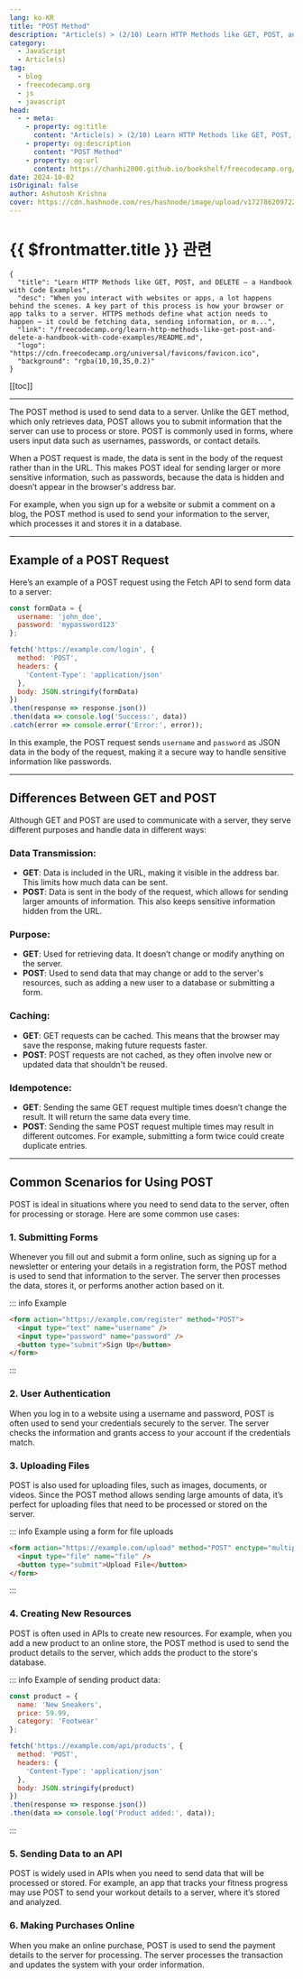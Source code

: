 ```yaml
---
lang: ko-KR
title: "POST Method"
description: "Article(s) > (2/10) Learn HTTP Methods like GET, POST, and DELETE – a Handbook with Code Examples"
category:
  - JavaScript
  - Article(s)
tag:
  - blog
  - freecodecamp.org
  - js
  - javascript
head:
  - - meta:
    - property: og:title
      content: "Article(s) > (2/10) Learn HTTP Methods like GET, POST, and DELETE – a Handbook with Code Examples"
    - property: og:description
      content: "POST Method"
    - property: og:url
      content: https://chanhi2000.github.io/bookshelf/freecodecamp.org/learn-http-methods-like-get-post-and-delete-a-handbook-with-code-examples/post-method.html
date: 2024-10-02
isOriginal: false
author: Ashutosh Krishna
cover: https://cdn.hashnode.com/res/hashnode/image/upload/v1727862097228/24433377-ebb8-49b5-b0ee-5736f629399d.png
---
```


# {{ $frontmatter.title }} 관련

```component VPCard
{
  "title": "Learn HTTP Methods like GET, POST, and DELETE – a Handbook with Code Examples",
  "desc": "When you interact with websites or apps, a lot happens behind the scenes. A key part of this process is how your browser or app talks to a server. HTTPS methods define what action needs to happen – it could be fetching data, sending information, or m...",
  "link": "/freecodecamp.org/learn-http-methods-like-get-post-and-delete-a-handbook-with-code-examples/README.md",
  "logo": "https://cdn.freecodecamp.org/universal/favicons/favicon.ico",
  "background": "rgba(10,10,35,0.2)"
}
```

[[toc]]

---

<SiteInfo
  name="Learn HTTP Methods like GET, POST, and DELETE – a Handbook with Code Examples"
  desc="When you interact with websites or apps, a lot happens behind the scenes. A key part of this process is how your browser or app talks to a server. HTTPS methods define what action needs to happen – it could be fetching data, sending information, or m..."
  url="https://freecodecamp.org/news/learn-http-methods-like-get-post-and-delete-a-handbook-with-code-examples/"
  logo="https://cdn.freecodecamp.org/universal/favicons/favicon.ico"
  preview="https://cdn.hashnode.com/res/hashnode/image/upload/v1727862097228/24433377-ebb8-49b5-b0ee-5736f629399d.png"/>

The POST method is used to send data to a server. Unlike the GET method, which only retrieves data, POST allows you to submit information that the server can use to process or store. POST is commonly used in forms, where users input data such as usernames, passwords, or contact details.

When a POST request is made, the data is sent in the body of the request rather than in the URL. This makes POST ideal for sending larger or more sensitive information, such as passwords, because the data is hidden and doesn’t appear in the browser's address bar.

For example, when you sign up for a website or submit a comment on a blog, the POST method is used to send your information to the server, which processes it and stores it in a database.

---

## Example of a POST Request

Here’s an example of a POST request using the Fetch API to send form data to a server:

```js
const formData = {
  username: 'john_doe',
  password: 'mypassword123'
};

fetch('https://example.com/login', {
  method: 'POST',
  headers: {
    'Content-Type': 'application/json'
  },
  body: JSON.stringify(formData)
})
.then(response => response.json())
.then(data => console.log('Success:', data))
.catch(error => console.error('Error:', error));
```

In this example, the POST request sends `username` and `password` as JSON data in the body of the request, making it a secure way to handle sensitive information like passwords.

---

## Differences Between GET and POST

Although GET and POST are used to communicate with a server, they serve different purposes and handle data in different ways:

### Data Transmission:

- **GET**: Data is included in the URL, making it visible in the address bar. This limits how much data can be sent.
- **POST**: Data is sent in the body of the request, which allows for sending larger amounts of information. This also keeps sensitive information hidden from the URL.

### Purpose:

- **GET**: Used for retrieving data. It doesn’t change or modify anything on the server.
- **POST**: Used to send data that may change or add to the server's resources, such as adding a new user to a database or submitting a form.

### Caching:

- **GET**: GET requests can be cached. This means that the browser may save the response, making future requests faster.
- **POST**: POST requests are not cached, as they often involve new or updated data that shouldn't be reused.

### Idempotence:

- **GET**: Sending the same GET request multiple times doesn’t change the result. It will return the same data every time.
- **POST**: Sending the same POST request multiple times may result in different outcomes. For example, submitting a form twice could create duplicate entries.

---

## Common Scenarios for Using POST

POST is ideal in situations where you need to send data to the server, often for processing or storage. Here are some common use cases:

### 1. Submitting Forms

Whenever you fill out and submit a form online, such as signing up for a newsletter or entering your details in a registration form, the POST method is used to send that information to the server. The server then processes the data, stores it, or performs another action based on it.

::: info Example

```html
<form action="https://example.com/register" method="POST">
  <input type="text" name="username" />
  <input type="password" name="password" />
  <button type="submit">Sign Up</button>
</form>
```

:::

### 2. User Authentication

When you log in to a website using a username and password, POST is often used to send your credentials securely to the server. The server checks the information and grants access to your account if the credentials match.

### 3. Uploading Files

POST is also used for uploading files, such as images, documents, or videos. Since the POST method allows sending large amounts of data, it’s perfect for uploading files that need to be processed or stored on the server.

::: info Example using a form for file uploads

```html
<form action="https://example.com/upload" method="POST" enctype="multipart/form-data">
  <input type="file" name="file" />
  <button type="submit">Upload File</button>
</form>
```

:::

### 4. Creating New Resources

POST is often used in APIs to create new resources. For example, when you add a new product to an online store, the POST method is used to send the product details to the server, which adds the product to the store's database.

::: info Example of sending product data:

```js
const product = {
  name: 'New Sneakers',
  price: 59.99,
  category: 'Footwear'
};

fetch('https://example.com/api/products', {
  method: 'POST',
  headers: {
    'Content-Type': 'application/json'
  },
  body: JSON.stringify(product)
})
.then(response => response.json())
.then(data => console.log('Product added:', data));
```

:::

### 5. Sending Data to an API

POST is widely used in APIs when you need to send data that will be processed or stored. For example, an app that tracks your fitness progress may use POST to send your workout details to a server, where it’s stored and analyzed.

### 6. Making Purchases Online

When you make an online purchase, POST is used to send the payment details to the server for processing. The server processes the transaction and updates the system with your order information.
